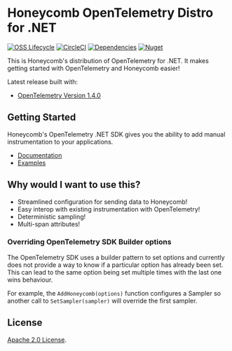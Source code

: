 # Honeycomb OpenTelemetry Distro for .NET

[![OSS Lifecycle](https://img.shields.io/osslifecycle/honeycombio/honeycomb-opentelemetry-dotnet)](https://github.com/honeycombio/home/blob/main/honeycomb-oss-lifecycle-and-practices.md)
[![CircleCI](https://circleci.com/gh/honeycombio/honeycomb-opentelemetry-dotnet.svg?style=shield)](https://circleci.com/gh/honeycombio/honeycomb-opentelemetry-dotnet)
[![Dependencies](https://img.shields.io/librariesio/release/nuget/Honeycomb.Opentelemetry.svg)](https://github.com/honeycombio/honeycomb-opentelemetry-dotnet/blob/main/src/Honeycomb.OpenTelemetry/Honeycomb.OpenTelemetry.csproj)
[![Nuget](https://img.shields.io/nuget/v/Honeycomb.OpenTelemetry.svg)](https://www.nuget.org/packages/Honeycomb.OpenTelemetry)

This is Honeycomb's distribution of OpenTelemetry for .NET.
It makes getting started with OpenTelemetry and Honeycomb easier!

Latest release built with:

- [OpenTelemetry Version 1.4.0](https://github.com/open-telemetry/opentelemetry-dotnet/releases/tag/core-1.4.0)

## Getting Started

Honeycomb's OpenTelemetry .NET SDK gives you the ability to add manual instrumentation to your applications.

- [Documentation](https://docs.honeycomb.io/getting-data-in/dotnet/opentelemetry-distro/)
- [Examples](/examples/)

## Why would I want to use this?

- Streamlined configuration for sending data to Honeycomb!
- Easy interop with existing instrumentation with OpenTelemetry!
- Deterministic sampling!
- Multi-span attributes!

### Overriding OpenTelemetry SDK Builder options

The OpenTelemetry SDK uses a builder pattern to set options and currently does not provide a way to know if a particular option has already been set.
This can lead to the same option being set multiple times with the last one wins behaviour.

For example, the `AddHoneycomb(options)` function configures a Sampler so another call to `SetSampler(sampler)` will override the first sampler.

## License

[Apache 2.0 License](./LICENSE).